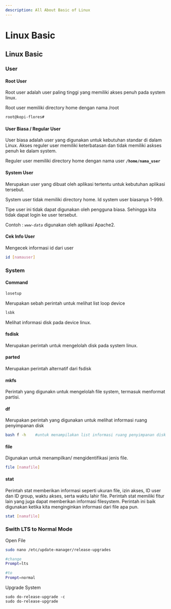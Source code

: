 ```yaml
---
description: All About Basic of Linux
---
```


# Linux Basic

## Linux Basic

### User

#### Root User

Root user adalah user paling tinggi yang memiliki akses penuh pada system linux.

Root user memiliki directory home dengan nama /root

```bash
root@kopi-flores#
```

#### User Biasa / Regular User

User biasa adalah user yang digunakan untuk kebutuhan standar di dalam Linux. Akses reguler user memiliki keterbatasan dan tidak memiliki askses penuh ke dalam system.

Reguler user memiliki directory home dengan nama user **`/home/nama_user`**

#### System User

Merupakan user yang dibuat oleh aplikasi tertentu untuk kebutuhan aplikasi tersebut.

System user tidak memiliki directory home. Id system user biasanya 1-999.

Tipe user ini tidak dapat digunakan oleh pengguna biasa. Sehingga kita tidak dapat login ke user tersebut.

Contoh : _`www-data`_   digunakan oleh aplikasi Apache2.



#### Cek Info User

Mengecek informasi id dari user

```bash
id [namauser]
```

### System

#### Command

```bash
losetup
```

Merupakan sebah perintah untuk melihat list loop device

```bash
lsbk
```

Melihat informasi disk pada device linux.

#### fsdisk

Merupakan perintah untuk mengelolah disk pada system linux.

#### parted

Merupakan perintah alternatif dari fsdisk

#### mkfs

Perintah yang digunakn untuk mengelolah file system, termasuk menformat partisi.

#### df

Merupakan perintah yang digunakan untuk melihat informasi ruang penyimpanan disk

```bash
bash f -h    #untuk menampilakan list informasi ruang penyimpanan disk yang format human (mudah dibaca)
```

#### file

Digunakan untuk menampilkan/ mengidentifikasi jenis file.

```bash
file [namafile]
```

#### stat

Perintah stat memberikan informasi seperti ukuran file, izin akses, ID user dan ID group, waktu akses, serta waktu lahir file. Perintah stat memiliki fitur lain yang juga dapat memberikan informasi filesystem. Perintah ini baik digunakan ketika kita menginginkan informasi dari file apa pun.

```bash
stat [namafile]
```



### Swith LTS to Normal Mode

Open File

```bash
sudo nano /etc/update-manager/release-upgrades

#change 
Prompt=lts

#to
Prompt=normal
```

Upgrade System

```
sudo do-release-upgrade -c
sudo do-release-upgrade
```
